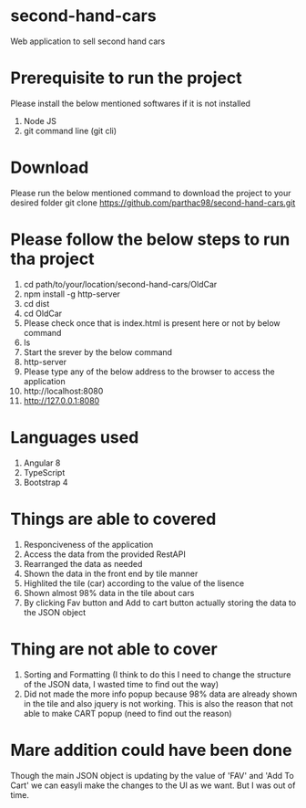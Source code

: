 # second-hand-cars
Web application to sell second hand cars

# Prerequisite to run the project
Please install the below mentioned softwares if it is not installed
1. Node JS
2. git command line (git cli)

# Download
Please run the below mentioned command to download the project to your desired folder
git clone https://github.com/parthac98/second-hand-cars.git

# Please follow the below steps to run tha project
1. cd path/to/your/location/second-hand-cars/OldCar
2. npm install -g http-server
3. cd dist
4. cd OldCar
5. Please check once that is index.html is present here or not by below command
6. ls
7. Start the srever by the below command
8. http-server
9. Please type any of the below address to the browser to access the application
10. http://localhost:8080
11. http://127.0.0.1:8080

# Languages used
1. Angular 8
2. TypeScript
3. Bootstrap 4

# Things are able to covered
1. Responciveness of the application
2. Access the data from the provided RestAPI
3. Rearranged the data as needed
4. Shown the data in the front end by tile manner
5. Highlited the tile (car) according to the value of the lisence
6. Shown almost 98% data in the tile about cars
7. By clicking Fav button and Add to cart button actually storing the data to the JSON object

# Thing are not able to cover
1. Sorting and Formatting (I think to do this I need to change the structure of the JSON data, I wasted time to find out the way)
2. Did not made the more info popup because 98% data are already shown in the tile and also jquery is not working. This is also the reason that not able to make CART popup (need to find out the reason)

# Mare addition could have been done
Though the main JSON object is updating by the value of 'FAV' and 'Add To Cart' we can easyli make the changes to the UI as we want. But I was out of time.
